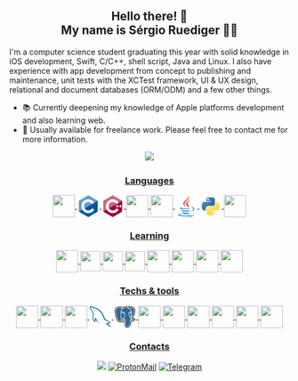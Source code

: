 <h2 align="center"> Hello there! 👋 <br>My name is Sérgio Ruediger 👨‍💻</h2>

<p align="leading"> I'm a computer science student graduating this year with solid knowledge in iOS development, Swift, C/C++, shell script, Java and Linux.  I also have experience with app development from concept to publishing and maintenance, unit tests with the XCTest framework, UI & UX design, relational and document databases (ORM/ODM) and a few other things. </p>

- 📚 Currently deepening my knowledge of Apple platforms development and also learning web.
- 🤝 Usually available for freelance work. Please feel free to contact me for more information. 

<div align="center">
  <a href="https://github.com/sruediger">
  <img height="180em" src="https://github-readme-stats.vercel.app/api?username=sruediger&show_icons=true&theme=dark&include_all_commits=true&count_private=true"/>
</div>

<div align="center">
  <h3 align="center">Languages</h3>
    <p align="center"> <img align="center" height="40" width="40" src="https://cdn.jsdelivr.net/gh/devicons/devicon/icons/swift/swift-original.svg"/> <img align="center" height="40" width="40" src="https://raw.githubusercontent.com/devicons/devicon/master/icons/c/c-original.svg"/> <img align="center" height="40" width="40" src="https://raw.githubusercontent.com/devicons/devicon/master/icons/cplusplus/cplusplus-original.svg"/> <img align="center" height="40" width="40" src="https://cdn.jsdelivr.net/gh/devicons/devicon/icons/objectivec/objectivec-plain.svg"/> <img align="center" height="40" width="40" src="https://www.vectorlogo.zone/logos/gnu_bash/gnu_bash-icon.svg"/> <img align="center" height="40" width="40" src="https://raw.githubusercontent.com/devicons/devicon/master/icons/java/java-original.svg"/> <img align="center" height="40" width="40" src="https://raw.githubusercontent.com/devicons/devicon/master/icons/python/python-original.svg"/> <img align="center" height="40" width="40" src="https://cdn.jsdelivr.net/gh/devicons/devicon/icons/solidity/solidity-original.svg"/> </p>

  <h3 align="center">Learning</h3>
    <p align="center"> <img align="center" height="40" width="40" src="https://cdn.jsdelivr.net/gh/devicons/devicon/icons/nodejs/nodejs-original.svg"/> <img align="center" height="36" width="36" src="https://cdn.jsdelivr.net/gh/devicons/devicon/icons/javascript/javascript-original.svg"/> <img align="center" height="36" width="36" src="https://cdn.jsdelivr.net/gh/devicons/devicon/icons/html5/html5-original.svg"/> <img align="center" height="36" width="36" src="https://cdn.jsdelivr.net/gh/devicons/devicon/icons/css3/css3-original.svg"/> <img align="center" height="40" width="40" src="https://cdn.jsdelivr.net/gh/devicons/devicon/icons/bootstrap/bootstrap-original.svg"/> <img align="center" height="40" width="40" src="https://cdn.jsdelivr.net/gh/devicons/devicon/icons/react/react-original.svg"/> <img align="center" height="40" width="40" src="https://cdn.jsdelivr.net/gh/devicons/devicon/icons/haskell/haskell-original.svg"/> <img align="center" height="40" width="40" src="https://cdn.jsdelivr.net/gh/devicons/devicon/icons/rust/rust-plain.svg"/> </p>

  <h3 align="center">Techs & tools</h3>
    <p align="center"> <img align="center" height="40" width="40" src="https://cdn.jsdelivr.net/gh/devicons/devicon/icons/xcode/xcode-original.svg"/> <img align="center" height="40" width="40" src="https://cdn.jsdelivr.net/gh/devicons/devicon/icons/jetbrains/jetbrains-original.svg"/> <img align="center" height="40" width="40" src="https://cdn.jsdelivr.net/gh/devicons/devicon/icons/linux/linux-original.svg"/>  <img align="center" height="40" width="40" src="https://raw.githubusercontent.com/devicons/devicon/master/icons/mysql/mysql-original.svg"/> <img align="center" height="40" width="40" src="https://raw.githubusercontent.com/devicons/devicon/master/icons/postgresql/postgresql-original.svg"/> <img align="center" height="40" width="40" src="https://cdn.jsdelivr.net/gh/devicons/devicon/icons/sqlite/sqlite-original.svg"/> <img align="center" height="40" width="40" src="https://cdn.jsdelivr.net/gh/devicons/devicon/icons/mongodb/mongodb-original.svg"/> <img align="center" height="40" width="40" src="https://cdn.jsdelivr.net/gh/devicons/devicon/icons/vim/vim-original.svg"/> <img align="center" height="40" width="40" src="https://cdn.jsdelivr.net/gh/devicons/devicon/icons/git/git-original.svg"/> <img align="center" height="40" width="40" src="https://cdn.jsdelivr.net/gh/devicons/devicon/icons/figma/figma-original.svg"/> <img align="center" height="40" width="40" src="https://cdn.jsdelivr.net/gh/devicons/devicon/icons/photoshop/photoshop-plain.svg"/> </p>
</div>

<div>
  <h3 align="center">Contacts</h3>
    <p align="center"> <a href="https://linkedin.com/in/sergiogruediger" rel="None"><img src="https://img.shields.io/badge/-LinkedIn-%230077B5?style=for-the-badge&logo=linkedin&logoColor=white" target="_blank"></a> <a href="mailto:sruediger@protonmail.com" rel="None"><img src="https://img.shields.io/badge/ProtonMail-8B89CC?style=for-the-badge&logo=protonmail&logoColor=white&link=mailto:sruediger@protonmail.com" alt="ProtonMail"/></a> <a href="https://t.me/sgruediger" rel="None"><img src="https://img.shields.io/badge/-Telegram-1ca0f1?style=for-the-badge&labelColor=1ca0f1&logo=telegram&logoColor=white" alt="Telegram"/></a> </p>
</div>
